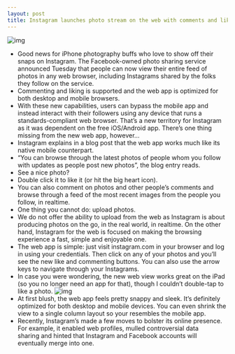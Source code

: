 ```yaml
---
layout: post
title: Instagram launches photo stream on the web with comments and likes
---
```

![img](http://media.idownloadblog.com/wp-content/uploads/2013/02/Instagram-web-feed-teaser-001.jpg)
* Good news for iPhone photography buffs who love to show off their snaps on Instagram. The Facebook-owned photo sharing service announced Tuesday that people can now view their entire feed of photos in any web browser, including Instagrams shared by the folks they follow on the service.
* Commenting and liking is supported and the web app is optimized for both desktop and mobile browsers.
* With these new capabilities, users can bypass the mobile app and instead interact with their followers using any device that runs a standards-compliant web browser. That’s a new territory for Instagram as it was dependent on the free iOS/Android app. There’s one thing missing from the new web app, however…
* Instagram explains in a blog post that the web app works much like its native mobile counterpart.
* “You can browse through the latest photos of people whom you follow with updates as people post new photos”, the blog entry reads.
* See a nice photo?
* Double click it to like it (or hit the big heart icon).
* You can also comment on photos and other people’s comments and browse through a feed of the most recent images from the people you follow, in realtime.
* One thing you cannot do: upload photos.
* We do not offer the ability to upload from the web as Instagram is about producing photos on the go, in the real world, in realtime. On the other hand, Instagram for the web is focused on making the browsing experience a fast, simple and enjoyable one.
* The web app is simple: just visit instagram.com in your browser and log in using your credentials. Then click on any of your photos and you’ll see the new like and commenting buttons. You can also use the arrow keys to navigate through your Instagrams.
* In case you were wondering, the new web view works great on the iPad (so you no longer need an app for that), though I couldn’t double-tap to like a photo.
![img](http://media.idownloadblog.com/wp-content/uploads/2013/02/Instagram-web-feed-example-001.jpg)
* At first blush, the web app feels pretty snappy and sleek. It’s definitely optimized for both desktop and mobile devices. You can even shrink the view to a single column layout so your resembles the mobile app.
* Recently, Instagram’s made a few moves to bolster its online presence. For example, it enabled web profiles, mulled controversial data sharing and hinted that Instagram and Facebook accounts will eventually merge into one.

